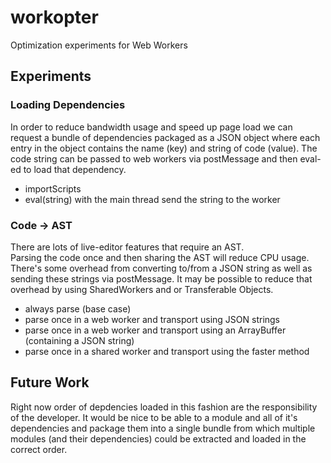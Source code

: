# workopter #

Optimization experiments for Web Workers

## Experiments ##

### Loading Dependencies ###

In order to reduce bandwidth usage and speed up page load we can request
a bundle of dependencies packaged as a JSON object where each entry in
the object contains the name (key) and string of code (value).  The code
string can be passed to web workers via postMessage and then eval-ed to 
load that dependency.

- importScripts
- eval(string) with the main thread send the string to the worker

### Code -> AST ###

There are lots of live-editor features that require an AST.  
Parsing the code once and then sharing the AST will reduce 
CPU usage.  There's some overhead from converting to/from a
JSON string as well as sending these strings via postMessage.
It may be possible to reduce that overhead by using SharedWorkers
and or Transferable Objects.

- always parse (base case)
- parse once in a web worker and transport using JSON strings
- parse once in a web worker and transport using an ArrayBuffer (containing a JSON string)
- parse once in a shared worker and transport using the faster method

## Future Work ##

Right now order of depdencies loaded in this fashion are the responsibility
of the developer.  It would be nice to be able to a module and all of it's
dependencies and package them into a single bundle from which multiple 
modules (and their dependencies) could be extracted and loaded in the correct
order.
